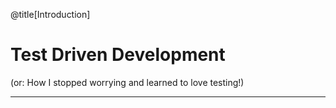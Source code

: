 @title[Introduction]

# Test Driven Development
<span class="aside">(or: How I stopped worrying and learned to love testing!)<span>

---


